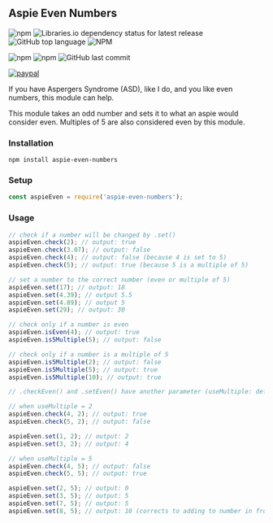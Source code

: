 ## Aspie Even Numbers

![npm](https://img.shields.io/npm/v/aspie-even-numbers)
![Libraries.io dependency status for latest release](https://img.shields.io/librariesio/release/npm/aspie-even-numbers)
![GitHub top language](https://img.shields.io/github/languages/top/aspiesoft/aspie-even-numbers)
![NPM](https://img.shields.io/npm/l/aspie-even-numbers)

![npm](https://img.shields.io/npm/dw/aspie-even-numbers)
![npm](https://img.shields.io/npm/dm/aspie-even-numbers)
![GitHub last commit](https://img.shields.io/github/last-commit/aspiesoft/aspie-even-numbers)

[![paypal](https://img.shields.io/badge/buy%20me%20a%20coffee-paypal-blue)](https://buymeacoffee.aspiesoft.com/)

If you have Aspergers Syndrome (ASD), like I do, and you like even numbers, this module can help.

This module takes an odd number and sets it to what an aspie would consider even.
Multiples of 5 are also considered even by this module.

### Installation

```shell script
npm install aspie-even-numbers
```

### Setup

```js
const aspieEven = require('aspie-even-numbers');
```

### Usage

```js
// check if a number will be changed by .set()
aspieEven.check(2); // output: true
aspieEven.check(3.07); // output: false
aspieEven.check(4); // output: false (because 4 is set to 5)
aspieEven.check(5); // output: true (because 5 is a multiple of 5)

// set a number to the correct number (even or multiple of 5)
aspieEven.set(17); // output: 18
aspieEven.set(4.39); // output 5.5
aspieEven.set(4.89); // output 5
aspieEven.set(29); // output: 30

// check only if a number is even
aspieEven.isEven(4); // output: true
aspieEven.is5Multiple(5); // output: false

// check only if a number is a multiple of 5
aspieEven.is5Multiple(2); // output: false
aspieEven.is5Multiple(5); // output: true
aspieEven.is5Multiple(10); // output: true

// .checkEven() and .setEven() have another parameter (useMultiple: default = 'both')

// when useMultiple = 2
aspieEven.check(4, 2); // output: true
aspieEven.check(5, 2); // output: false

aspieEven.set(1, 2); // output: 2
aspieEven.set(3, 2); // output: 4

// when useMultiple = 5
aspieEven.check(4, 5); // output: false
aspieEven.check(5, 5); // output: true

aspieEven.set(2, 5); // output: 0
aspieEven.set(3, 5); // output: 5
aspieEven.set(7, 5); // output: 5
aspieEven.set(8, 5); // output: 10 (corrects to adding to number in front)

```

